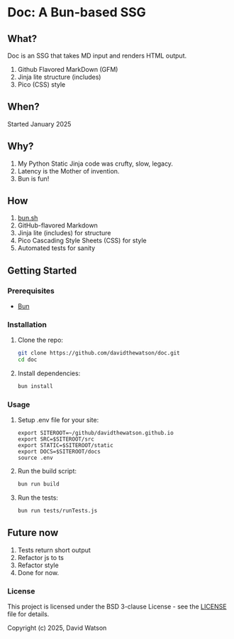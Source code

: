 # Doc: A Bun-based SSG

## What?

Doc is an SSG that takes MD input and renders HTML output. 

1. Github Flavored MarkDown (GFM)
2. Jinja lite structure (includes)
3. Pico (CSS) style

## When?

Started January 2025

## Why?

1. My Python Static Jinja code was crufty, slow, legacy.
2. Latency is the Mother of invention.
3. Bun is fun!

## How

1. [bun.sh](https://bun.sh/)
2. GitHub-flavored Markdown
3. Jinja lite (includes) for structure
4. Pico Cascading Style Sheets (CSS) for style
5. Automated tests for sanity

## Getting Started

### Prerequisites

- [Bun](https://bun.sh/)

### Installation

1. Clone the repo:
    ```sh
    git clone https://github.com/davidthewatson/doc.git
    cd doc
    ```

2. Install dependencies:
    ```sh
    bun install
    ```

### Usage
1. Setup .env file for your site:
    ```cat .env 
    export SITEROOT=~/github/davidthewatson.github.io
    export SRC=$SITEROOT/src
    export STATIC=$SITEROOT/static
    export DOCS=$SITEROOT/docs
    source .env
    ````
2. Run the build script:
    ```sh
    bun run build
    ```

3. Run the tests:
    ```sh
    bun run tests/runTests.js
    ```
<!--
### Contributing

Contributions are welcome! Please read the [contributing guidelines](CONTRIBUTING.md) for more information.

-->

## Future now

1. Tests return short output
2. Refactor js to ts
3. Refactor style
4. Done for now.

### License

This project is licensed under the BSD 3-clause License - see the [LICENSE](LICENSE) file for details.

Copyright (c) 2025, David Watson
